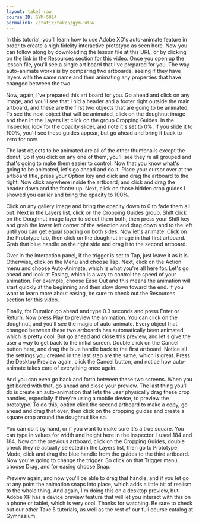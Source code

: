 ```yaml
---
layout: take5-raw
course_ID: GYM-5014
permalink: /static/take5/gym-5014
---
```

In this tutorial, you'll learn how to use Adobe XD's auto-animate feature in order to create a high fidelity interactive prototype as seen here. Now you can follow along by downloading the lesson file at this URL, or by clicking on the link in the Resources section for this video. Once you open up the lesson file, you'll see a single art board that I've prepared for you. The way auto-animate works is by comparing two artboards, seeing if they have layers with the same name and then animating any properties that have changed between the two. 

Now, again, I've prepared this art board for you. Go ahead and click on any image, and you'll see that I hid a header and a footer right outside the main artboard, and these are the first two objects that are going to be animated. To see the next object that will be animated, click on the doughnut image and then in the Layers list click on the group Cropping Guides. In the Inspector, look for the opacity slider, and note it's set to 0%. If you slide it to 100%, you'll see these guides appear, but go ahead and bring it back to zero for now. 

The last objects to be animated are all of the other thumbnails except the donut. So if you click on any one of them, you'll see they're all grouped and that's going to make them easier to control. Now that you know what's going to be animated, let's go ahead and do it. Place your cursor over at the artboard title, press your Option key and click and drag the artboard to the right. Now click anywhere inside the artboard, and click and drag the header down and the footer up. Next, click on those hidden crop guides I showed you earlier and bring the opacity to 100%. 

Click on any gallery image and bring the opacity down to 0 to fade them all out. Next in the Layers list, click on the Cropping Guides group, Shift click on the Doughnut image layer to select them both, then press your Shift key and grab the lower left corner of the selection and drag down and to the left until you can get equal spacing on both sides. Now let's animate. Click on the Prototype tab, then click on the doughnut image in that first artboard. Grab that blue handle on the right side and drag it to the second artboard. 

Over in the interaction panel, if the trigger is set to Tap, just leave it as it is. Otherwise, click on the Menu and choose Tap. Next, click on the Action menu and choose Auto-Animate, which is what you're all here for. Let's go ahead and look at Easing, which is a way to control the speed of your animation. For example, choose Ease Out and this means the animation will start quickly at the beginning and then slow down toward the end. If you want to learn more about easing, be sure to check out the Resources section for this video. 

Finally, for Duration go ahead and type 0.3 seconds and press Enter or Return. Now press Play to preview the animation. You can click on the doughnut, and you'll see the magic of auto-animate. Every object that changed between these two artboards has automatically been animated, which is pretty cool. But go ahead and close this preview, and let's give the user a way to get back to the initial screen. Double click on the Cancel button here, and drag the blue handle back to the first artboard. Notice all the settings you created in the last step are the same, which is great. Press the Desktop Preview again, click the Cancel button, and notice how auto-animate takes care of everything once again. 

And you can even go back and forth between these two screens. When you get bored with that, go ahead and close your preview. The last thing you'll do is create an auto-animation that lets the user physically drag these crop handles, especially if they're using a mobile device, to preview the prototype. To do this, option click the second artboard to make a copy, go ahead and drag that over, then click on the cropping guides and create a square crop around the doughnut like so. 

You can do it by hand, or if you want to make sure it's a true square. You can type in values for width and height here in the Inspector. I used 184 and 184. Now on the previous artboard, click on the Cropping Guides, double check they're actually selected in the Layers list, then go to Prototype Mode, click and drag the blue handle from the guides to the third artboard. Now you're going to change the trigger. So click on that Trigger menu, choose Drag, and for easing choose Snap. 

Preview again, and now you'll be able to drag that handle, and if you let go at any point the animation snaps into place, which adds a little bit of realism to the whole thing. And again, I'm doing this on a desktop preview, but Adobe XP has a device preview feature that will let you interact with this on a phone or tablet, which is very cool. Thanks for watching. Be sure to check out our other Take 5 tutorials, as well as the rest of our full course catalog at Gymnasium. 
